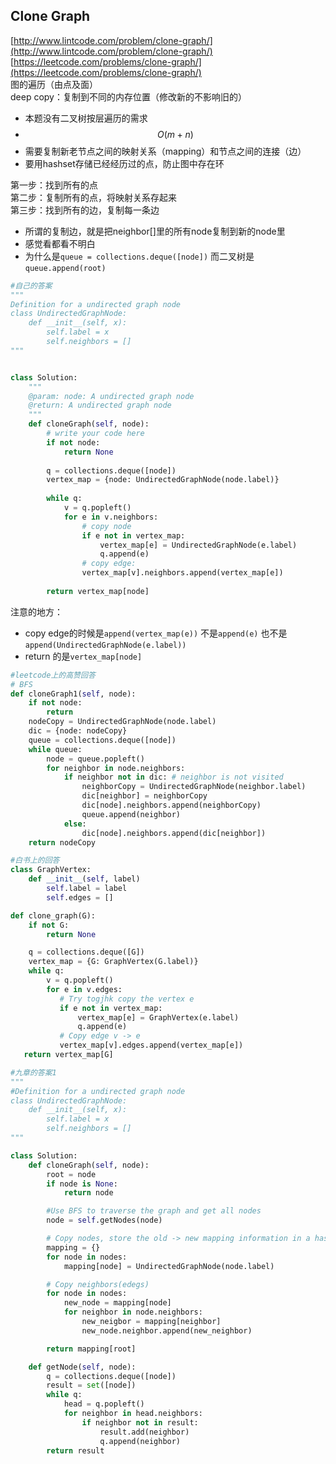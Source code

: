 ## Clone Graph

[http://www.lintcode.com/problem/clone-graph/](http://www.lintcode.com/problem/clone-graph/)  
[https://leetcode.com/problems/clone-graph/](https://leetcode.com/problems/clone-graph/)  
图的遍历（由点及面）  
deep copy：复制到不同的内存位置（修改新的不影响旧的）

* 本题没有二叉树按层遍历的需求
* $$O(m+n)$$
* 需要复制新老节点之间的映射关系（mapping）和节点之间的连接（边）
* 要用hashset存储已经经历过的点，防止图中存在环

第一步：找到所有的点  
第二步：复制所有的点，将映射关系存起来  
第三步：找到所有的边，复制每一条边

* 所谓的复制边，就是把neighbor\[\]里的所有node复制到新的node里
* 感觉看都看不明白
* 为什么是`queue = collections.deque([node])` 而二叉树是`queue.append(root)`

```py
#自己的答案
"""
Definition for a undirected graph node
class UndirectedGraphNode:
    def __init__(self, x):
        self.label = x
        self.neighbors = []
"""


class Solution:
    """
    @param: node: A undirected graph node
    @return: A undirected graph node
    """
    def cloneGraph(self, node):
        # write your code here
        if not node:
            return None
        
        q = collections.deque([node])
        vertex_map = {node: UndirectedGraphNode(node.label)}
        
        while q:
            v = q.popleft()
            for e in v.neighbors:
                # copy node 
                if e not in vertex_map:
                    vertex_map[e] = UndirectedGraphNode(e.label)
                    q.append(e)
                # copy edge:
                vertex_map[v].neighbors.append(vertex_map[e])
        
        return vertex_map[node]
```
注意的地方：
- copy edge的时候是``append(vertex_map(e))`` 不是``append(e)`` 也不是``append(UndirectedGraphNode(e.label))``
- return 的是``vertex_map[node]``
```py
#leetcode上的高赞回答
# BFS
def cloneGraph1(self, node):
    if not node:
        return 
    nodeCopy = UndirectedGraphNode(node.label)
    dic = {node: nodeCopy}
    queue = collections.deque([node])
    while queue:
        node = queue.popleft()
        for neighbor in node.neighbors:
            if neighbor not in dic: # neighbor is not visited
                neighborCopy = UndirectedGraphNode(neighbor.label)
                dic[neighbor] = neighborCopy
                dic[node].neighbors.append(neighborCopy)
                queue.append(neighbor)
            else:
                dic[node].neighbors.append(dic[neighbor])
    return nodeCopy
```

```py
#白书上的回答
class GraphVertex:
    def __init__(self, label)
        self.label = label
        self.edges = []

def clone_graph(G):
    if not G:
        return None

    q = collections.deque([G])
    vertex_map = {G: GraphVertex(G.label)}
    while q:
        v = q.popleft()
        for e in v.edges:
           # Try togjhk copy the vertex e
           if e not in vertex_map:
               vertex_map[e] = GraphVertex(e.label)
               q.append(e)
           # Copy edge v -> e
           vertex_map[v].edges.append(vertex_map[e])
   return vertex_map[G]
```

```py
#九章的答案1
"""
#Definition for a undirected graph node
class UndirectedGraphNode:
    def __init__(self, x):
        self.label = x
        self.neighbors = []
"""

class Solution:
    def cloneGraph(self, node):
        root = node
        if node is None:
            return node

        #Use BFS to traverse the graph and get all nodes
        node = self.getNodes(node)

        # Copy nodes, store the old -> new mapping information in a hash map
        mapping = {}
        for node in nodes:
            mapping[node] = UndirectedGraphNode(node.label)

        # Copy neighbors(edegs)
        for node in nodes:
            new_node = mapping[node]
            for neighbor in node.neighbors:
                new_neigbor = mapping[neighbor]
                new_node.neighbor.append(new_neighbor)

        return mapping[root]

    def getNode(self, node):
        q = collections.deque([node])
        result = set([node])
        while q:
            head = q.popleft()
            for neighbor in head.neighbors:
                if neighbor not in result:
                    result.add(neighbor)
                    q.append(neighbor)
        return result
```



